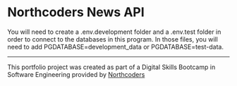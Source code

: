# Northcoders News API

You will need to create a .env.development folder and a .env.test folder in order to connect to the databases in this program.
In those files, you will need to add PGDATABASE=development_data or PGDATABASE=test-data.


--- 

This portfolio project was created as part of a Digital Skills Bootcamp in Software Engineering provided by [Northcoders](https://northcoders.com/)
